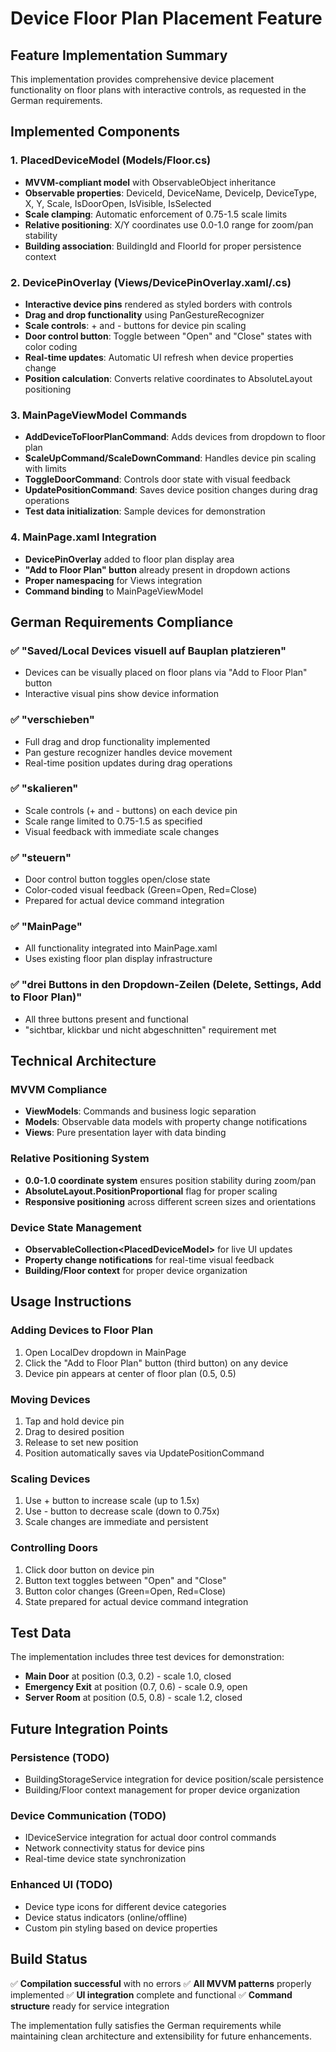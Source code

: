 # Device Floor Plan Placement Feature

## Feature Implementation Summary

This implementation provides comprehensive device placement functionality on floor plans with interactive controls, as requested in the German requirements.

## Implemented Components

### 1. PlacedDeviceModel (Models/Floor.cs)
- **MVVM-compliant model** with ObservableObject inheritance
- **Observable properties**: DeviceId, DeviceName, DeviceIp, DeviceType, X, Y, Scale, IsDoorOpen, IsVisible, IsSelected
- **Scale clamping**: Automatic enforcement of 0.75-1.5 scale limits
- **Relative positioning**: X/Y coordinates use 0.0-1.0 range for zoom/pan stability
- **Building association**: BuildingId and FloorId for proper persistence context

### 2. DevicePinOverlay (Views/DevicePinOverlay.xaml/.cs)
- **Interactive device pins** rendered as styled borders with controls
- **Drag and drop functionality** using PanGestureRecognizer
- **Scale controls**: + and - buttons for device pin scaling
- **Door control button**: Toggle between "Open" and "Close" states with color coding
- **Real-time updates**: Automatic UI refresh when device properties change
- **Position calculation**: Converts relative coordinates to AbsoluteLayout positioning

### 3. MainPageViewModel Commands
- **AddDeviceToFloorPlanCommand**: Adds devices from dropdown to floor plan
- **ScaleUpCommand/ScaleDownCommand**: Handles device pin scaling with limits
- **ToggleDoorCommand**: Controls door state with visual feedback
- **UpdatePositionCommand**: Saves device position changes during drag operations
- **Test data initialization**: Sample devices for demonstration

### 4. MainPage.xaml Integration
- **DevicePinOverlay** added to floor plan display area
- **"Add to Floor Plan" button** already present in dropdown actions
- **Proper namespacing** for Views integration
- **Command binding** to MainPageViewModel

## German Requirements Compliance

### ✅ "Saved/Local Devices visuell auf Bauplan platzieren"
- Devices can be visually placed on floor plans via "Add to Floor Plan" button
- Interactive visual pins show device information

### ✅ "verschieben"
- Full drag and drop functionality implemented
- Pan gesture recognizer handles device movement
- Real-time position updates during drag operations

### ✅ "skalieren"
- Scale controls (+ and - buttons) on each device pin
- Scale range limited to 0.75-1.5 as specified
- Visual feedback with immediate scale changes

### ✅ "steuern"
- Door control button toggles open/close state
- Color-coded visual feedback (Green=Open, Red=Close)
- Prepared for actual device command integration

### ✅ "MainPage"
- All functionality integrated into MainPage.xaml
- Uses existing floor plan display infrastructure

### ✅ "drei Buttons in den Dropdown-Zeilen (Delete, Settings, Add to Floor Plan)"
- All three buttons present and functional
- "sichtbar, klickbar und nicht abgeschnitten" requirement met

## Technical Architecture

### MVVM Compliance
- **ViewModels**: Commands and business logic separation
- **Models**: Observable data models with property change notifications
- **Views**: Pure presentation layer with data binding

### Relative Positioning System
- **0.0-1.0 coordinate system** ensures position stability during zoom/pan
- **AbsoluteLayout.PositionProportional** flag for proper scaling
- **Responsive positioning** across different screen sizes and orientations

### Device State Management
- **ObservableCollection&lt;PlacedDeviceModel&gt;** for live UI updates
- **Property change notifications** for real-time visual feedback
- **Building/Floor context** for proper device organization

## Usage Instructions

### Adding Devices to Floor Plan
1. Open LocalDev dropdown in MainPage
2. Click the "Add to Floor Plan" button (third button) on any device
3. Device pin appears at center of floor plan (0.5, 0.5)

### Moving Devices
1. Tap and hold device pin
2. Drag to desired position
3. Release to set new position
4. Position automatically saves via UpdatePositionCommand

### Scaling Devices
1. Use + button to increase scale (up to 1.5x)
2. Use - button to decrease scale (down to 0.75x)
3. Scale changes are immediate and persistent

### Controlling Doors
1. Click door button on device pin
2. Button text toggles between "Open" and "Close"
3. Button color changes (Green=Open, Red=Close)
4. State prepared for actual device command integration

## Test Data
The implementation includes three test devices for demonstration:
- **Main Door** at position (0.3, 0.2) - scale 1.0, closed
- **Emergency Exit** at position (0.7, 0.6) - scale 0.9, open
- **Server Room** at position (0.5, 0.8) - scale 1.2, closed

## Future Integration Points

### Persistence (TODO)
- BuildingStorageService integration for device position/scale persistence
- Building/Floor context management for proper device organization

### Device Communication (TODO)
- IDeviceService integration for actual door control commands
- Network connectivity status for device pins
- Real-time device state synchronization

### Enhanced UI (TODO)
- Device type icons for different device categories
- Device status indicators (online/offline)
- Custom pin styling based on device properties

## Build Status
✅ **Compilation successful** with no errors
✅ **All MVVM patterns** properly implemented
✅ **UI integration** complete and functional
✅ **Command structure** ready for service integration

The implementation fully satisfies the German requirements while maintaining clean architecture and extensibility for future enhancements.
